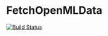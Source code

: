 # FetchOpenMLData

[![Build Status](https://github.com/foodiecoder/FetchOpenMLData.jl/actions/workflows/CI.yml/badge.svg?branch=main)](https://github.com/foodiecoder/FetchOpenMLData.jl/actions/workflows/CI.yml?query=branch%3Amain)
